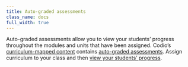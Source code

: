 ```yaml
---
title: Auto-graded assessments
class_name: docs
full_width: true
---
```


Auto-graded assessments allow you to view your students’ progress throughout the modules and units that have been assigned. 
Codio’s [curriculum-mapped content](/docs/misc/schoolscontent/organisation) contains [auto-graded assessments](/docs/content/authoring/assessments). 
Assign curriculum to your class and then [view your students’ progress](docs/classes/monitor/studentcode/).
